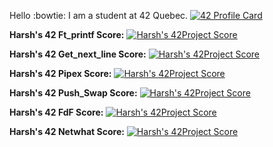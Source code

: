 Hello :bowtie: I am a student at 42 Quebec. 
[![42 Profile Card](https://1337-readme.vercel.app/api/profile?cursus=42cursus&dark=true&leet_logo=hide&login=hbanthiy)](https://github.com/mohouyizme/1337-readme)



**Harsh's 42 Ft_printf Score:**
[![Harsh's 42Project Score](https://badge42.herokuapp.com/api/project/hbanthiy/ft_printf)](https://github.com/JaeSeoKim/badge42)


**Harsh's 42 Get_next_line Score:**
[![Harsh's 42Project Score](https://badge42.herokuapp.com/api/project/hbanthiy/get_next_line)](https://github.com/JaeSeoKim/badge42)


**Harsh's 42 Pipex Score:**
[![Harsh's 42Project Score](https://badge42.herokuapp.com/api/project/hbanthiy/pipex)](https://github.com/JaeSeoKim/badge42)


**Harsh's 42 Push_Swap Score:**
[![Harsh's 42Project Score](https://badge42.herokuapp.com/api/project/hbanthiy/push_swap)](https://github.com/JaeSeoKim/badge42)


**Harsh's 42 FdF Score:**
[![Harsh's 42Project Score](https://badge42.herokuapp.com/api/project/hbanthiy/FdF)](https://github.com/JaeSeoKim/badge42)


**Harsh's 42 Netwhat Score:**
[![Harsh's 42Project Score](https://badge42.herokuapp.com/api/project/hbanthiy/netwhat)](https://github.com/JaeSeoKim/badge42)
